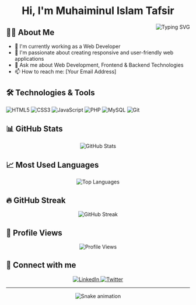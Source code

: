 <div align="center">
  <h1>Hi, I'm Muhaiminul Islam Tafsir</h1>
  <img src="https://readme-typing-svg.herokuapp.com?font=Fira+Code&weight=500&size=30&pause=1000&color=2196F3&center=true&vCenter=true&width=435&height=50&lines=Web+Developer;Full-Stack+Developer" alt="Typing SVG" align="right" />
</div>

## 👨‍💻 About Me
- 🔭 I'm currently working as a Web Developer
- 🌱 I'm passionate about creating responsive and user-friendly web applications
- 💬 Ask me about Web Development, Frontend & Backend Technologies
- 📫 How to reach me: [Your Email Address]

## 🛠️ Technologies & Tools
![HTML5](https://img.shields.io/badge/-HTML5-E34F26?style=flat-square&logo=html5&logoColor=white)
![CSS3](https://img.shields.io/badge/-CSS3-1572B6?style=flat-square&logo=css3)
![JavaScript](https://img.shields.io/badge/-JavaScript-F7DF1E?style=flat-square&logo=javascript&logoColor=black)
![PHP](https://img.shields.io/badge/-PHP-777BB4?style=flat-square&logo=php&logoColor=white)
![MySQL](https://img.shields.io/badge/-MySQL-4479A1?style=flat-square&logo=mysql&logoColor=white)
![Git](https://img.shields.io/badge/-Git-F05032?style=flat-square&logo=git&logoColor=white)

## 📊 GitHub Stats
<div align="center">
  <img src="https://github-readme-stats.vercel.app/api?username=muhaiminul-tafsir&show_icons=true&theme=tokyonight" alt="GitHub Stats" />
</div>

## 📈 Most Used Languages
<div align="center">
  <img src="https://github-readme-stats.vercel.app/api/top-langs/?username=muhaiminul-tafsir&layout=compact&theme=tokyonight" alt="Top Languages" />
</div>

## 🔥 GitHub Streak
<div align="center">
  <img src="https://github-readme-streak-stats.herokuapp.com/?user=muhaiminul-tafsir&theme=tokyonight" alt="GitHub Streak" />
</div>

## 👀 Profile Views
<div align="center">
  <img src="https://komarev.com/ghpvc/?username=muhaiminul-tafsir&color=brightgreen" alt="Profile Views" />
</div>

## 🤝 Connect with me
<div align="center">
  <a href="[Your LinkedIn URL]">
    <img src="https://img.shields.io/badge/-LinkedIn-0077B5?style=for-the-badge&logo=linkedin&logoColor=white" alt="LinkedIn" />
  </a>
  <a href="[Your Twitter URL]">
    <img src="https://img.shields.io/badge/-Twitter-1DA1F2?style=for-the-badge&logo=twitter&logoColor=white" alt="Twitter" />
  </a>
</div>

---
<div align="center">
  <img src="https://github.com/muhaiminul-tafsir/muhaiminul-tafsir/blob/output/github-contribution-grid-snake.svg" alt="Snake animation" />
</div>
